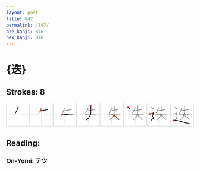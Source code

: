 ```yaml
---
layout: post
title: 847
permalink: /847/
pre_kanji: 846
nex_kanji: 848
---
```


# {迭}

## Strokes: 8

<div class="stroke"><img src="../images/E8BFAD.png" /></div>

## Reading:

### On-Yomi: テツ
